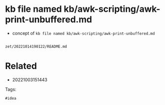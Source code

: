 # kb file named kb/awk-scripting/awk-print-unbuffered.md

- concept of `kb file named kb/awk-scripting/awk-print-unbuffered.md`

```
```

` zet/20221014190122/README.md `

# Related

- 20221003151443

Tags:

    #idea
